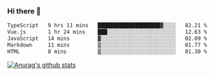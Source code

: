 ### Hi there 👋



<!--
**webB1an/webB1an** is a ✨ _special_ ✨ repository because its `README.md` (this file) appears on your GitHub profile.

Here are some ideas to get you started:

- 🔭 I’m currently working on ...
- 🌱 I’m currently learning ...
- 👯 I’m looking to collaborate on ...
- 🤔 I’m looking for help with ...
- 💬 Ask me about ...
- 📫 How to reach me: ...
- 😄 Pronouns: ...
- ⚡ Fun fact: ...
-->

<!--START_SECTION:waka-->

```txt
TypeScript   9 hrs 11 mins   ████████████████████▓░░░░   82.21 %
Vue.js       1 hr 24 mins    ███░░░░░░░░░░░░░░░░░░░░░░   12.63 %
JavaScript   14 mins         ▓░░░░░░░░░░░░░░░░░░░░░░░░   02.09 %
Markdown     11 mins         ▒░░░░░░░░░░░░░░░░░░░░░░░░   01.77 %
HTML         8 mins          ▒░░░░░░░░░░░░░░░░░░░░░░░░   01.30 %
```

<!--END_SECTION:waka-->


[![Anurag's github stats](https://github-readme-stats.vercel.app/api?username=webB1an&show_icons=true&theme=radical)](https://github.com/anuraghazra/github-readme-stats)

